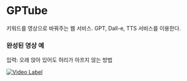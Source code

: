 # GPTube
키워드를 영상으로 바꿔주는 웹 서비스. GPT, Dall-e, TTS 서비스를 이용한다.


### 완성된 영상 예

입력: 오래 앉아 있어도 허리가 아프지 않는 방법

[![Video Label](http://img.youtube.com/vi/CF31-zUOXik/0.jpg)](https://www.youtube.com/watch?v=CF31-zUOXik)
